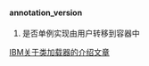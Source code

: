 #### annotation_version
1. 是否单例实现由用户转移到容器中

[IBM关于类加载器的介绍文章](https://www.ibm.com/developerworks/cn/java/j-lo-classloader/index.html)